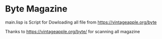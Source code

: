 # Byte Magazine

main.lisp is Script for Dowloading all file from https://vintageapple.org/byte

Thanks to https://vintageapple.org/byte/ for scanning all magazine

